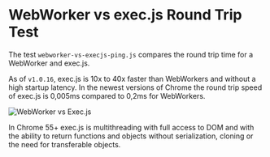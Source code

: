 # WebWorker vs exec.js Round Trip Test

The test `webworker-vs-execjs-ping.js` compares the round trip time for a WebWorker and exec.js. 

As of `v1.0.16`, exec.js is 10x to 40x faster than WebWorkers and without a high startup latency. In the newest versions of Chrome the round trip speed of exec.js is 0,005ms compared to 0,2ms for WebWorkers.

![WebWorker vs Exec.js](https://raw.githubusercontent.com/optimalisatie/exec.js/master/tests/webworker-vs-execjs-ping.png)

In Chrome 55+ exec.js is multithreading with full access to DOM and with the ability to return functions and objects without serialization, cloning or the need for transferable objects.

